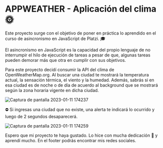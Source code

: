 # APPWEATHER - Aplicación del clima 🌞

Este proyecto surge con el objetivo de poner en práctica lo aprendido en el <stron>curso de asincronismo en JavaScript de Platzi</stron>.  🎓

El asincronismo en JavaScript es la capacidad del propio lenguaje de no interrumpir el hilo de ejecución de tareas a pesar de que, algunas tareas pueden demorar más que otra en cumplir con sus objetivos.

Para este proyecto decidí consumir la API del clima de OpenWeatherMap.org. Al buscar una ciudad te mostrará la temperatura actual, la sensación térmica, el viento y la humedad. Además, sabrás si en esa ciudad es de noche o de día de acuerdo al background que se mostrará según la zona horaria vigente en dicha ciudad.

![Captura de pantalla 2023-01-11 174237](https://user-images.githubusercontent.com/96387359/211913714-b6549728-6bdc-40a8-a854-51e060eb1081.png)

⛔ Si ingresas una ciudad que no existe, una alerta te indicará lo ocurrido y luego de 2 segundos desaparecerá.

![Captura de pantalla 2023-01-11 174259](https://user-images.githubusercontent.com/96387359/211913739-3f8849c9-c5a0-4e86-a05b-ce9d2497e2bd.png)


Espero que mi proyecto te haya gustado. Lo hice con mucha dedicación 💜 y aprendí mucho. En el footer podrás encontrar mis redes sociales.
